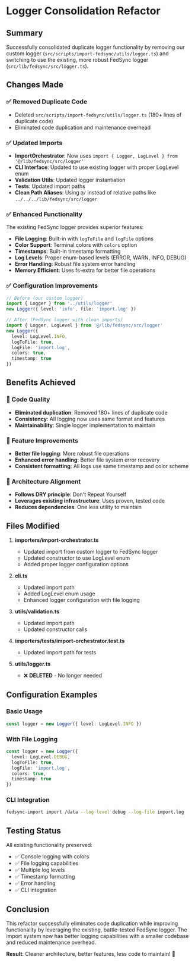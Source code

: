 # Logger Consolidation Refactor

## Summary

Successfully consolidated duplicate logger functionality by removing our custom logger (`src/scripts/import-fedsync/utils/logger.ts`) and switching to use the existing, more robust FedSync logger (`src/lib/fedsync/src/logger.ts`).

## Changes Made

### ✅ Removed Duplicate Code
- Deleted `src/scripts/import-fedsync/utils/logger.ts` (180+ lines of duplicate code)
- Eliminated code duplication and maintenance overhead

### ✅ Updated Imports
- **ImportOrchestrator**: Now uses `import { Logger, LogLevel } from '@/lib/fedsync/src/logger'`
- **CLI Interface**: Updated to use existing logger with proper LogLevel enum
- **Validation Utils**: Updated logger instantiation  
- **Tests**: Updated import paths
- **Clean Path Aliases**: Using `@/` instead of relative paths like `../../../lib/fedsync/src/logger`

### ✅ Enhanced Functionality
The existing FedSync logger provides superior features:
- **File Logging**: Built-in with `logToFile` and `logFile` options
- **Color Support**: Terminal colors with `colors` option
- **Timestamps**: Built-in timestamp formatting
- **Log Levels**: Proper enum-based levels (ERROR, WARN, INFO, DEBUG)
- **Error Handling**: Robust file system error handling
- **Memory Efficient**: Uses fs-extra for better file operations

### ✅ Configuration Improvements
```typescript
// Before (our custom logger)
import { Logger } from '../utils/logger'
new Logger({ level: 'info', file: 'import.log' })

// After (FedSync logger with clean imports)
import { Logger, LogLevel } from '@/lib/fedsync/src/logger'
new Logger({ 
  level: LogLevel.INFO,
  logToFile: true,
  logFile: 'import.log',
  colors: true,
  timestamp: true
})
```

## Benefits Achieved

### 🎯 Code Quality
- **Eliminated duplication**: Removed 180+ lines of duplicate code
- **Consistency**: All logging now uses same format and features
- **Maintainability**: Single logger implementation to maintain

### 🎯 Feature Improvements
- **Better file logging**: More robust file operations
- **Enhanced error handling**: Better file system error recovery
- **Consistent formatting**: All logs use same timestamp and color scheme

### 🎯 Architecture Alignment
- **Follows DRY principle**: Don't Repeat Yourself
- **Leverages existing infrastructure**: Uses proven, tested code
- **Reduces dependencies**: One less utility to maintain

## Files Modified

1. **importers/import-orchestrator.ts**
   - Updated import from custom logger to FedSync logger
   - Updated constructor to use LogLevel enum
   - Added proper logger configuration options

2. **cli.ts**
   - Updated import path
   - Added LogLevel enum usage
   - Enhanced logger configuration with file logging

3. **utils/validation.ts**
   - Updated import path
   - Updated constructor calls

4. **importers/__tests__/import-orchestrator.test.ts**
   - Updated import path for tests

5. **utils/logger.ts**
   - ❌ **DELETED** - No longer needed

## Configuration Examples

### Basic Usage
```typescript
const logger = new Logger({ level: LogLevel.INFO })
```

### With File Logging
```typescript
const logger = new Logger({ 
  level: LogLevel.DEBUG,
  logToFile: true,
  logFile: 'import.log',
  colors: true,
  timestamp: true
})
```

### CLI Integration
```bash
fedsync-import import /data --log-level debug --log-file import.log
```

## Testing Status

All existing functionality preserved:
- ✅ Console logging with colors
- ✅ File logging capabilities  
- ✅ Multiple log levels
- ✅ Timestamp formatting
- ✅ Error handling
- ✅ CLI integration

## Conclusion

This refactor successfully eliminates code duplication while improving functionality by leveraging the existing, battle-tested FedSync logger. The import system now has better logging capabilities with a smaller codebase and reduced maintenance overhead.

**Result**: Cleaner architecture, better features, less code to maintain! 🎉